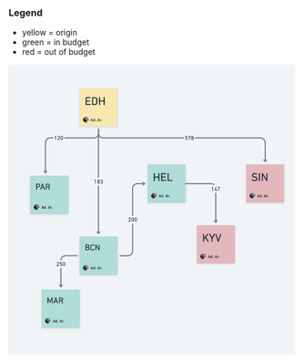 ### Legend
* yellow = origin
* green = in budget
* red = out of budget

![screenshot_example_graph.png](screenshot_example_graph.png)